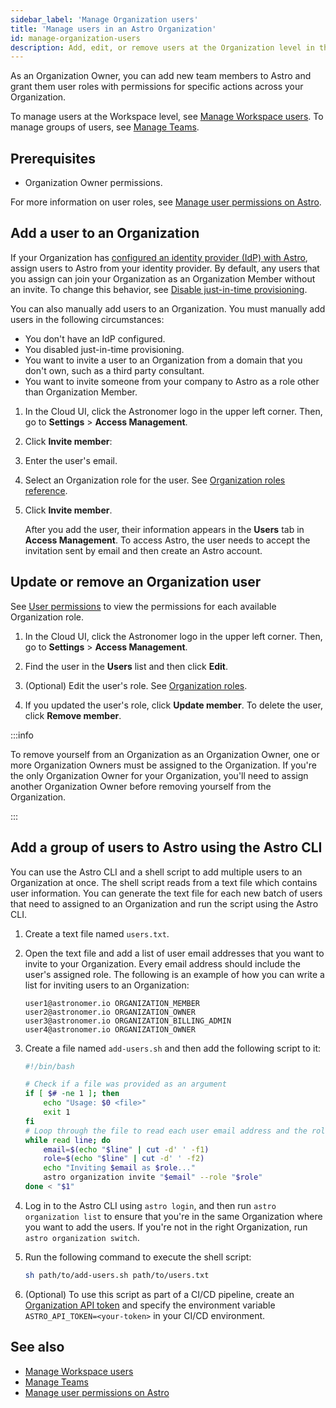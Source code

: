 ```yaml
---
sidebar_label: 'Manage Organization users'
title: 'Manage users in an Astro Organization'
id: manage-organization-users
description: Add, edit, or remove users at the Organization level in the Cloud UI.
---
```


As an Organization Owner, you can add new team members to Astro and grant them user roles with permissions for specific actions across your Organization.

To manage users at the Workspace level, see [Manage Workspace users](manage-workspace-users.md). To manage groups of users, see [Manage Teams](manage-teams.md).

## Prerequisites

- Organization Owner permissions.

For more information on user roles, see [Manage user permissions on Astro](user-permissions.md). 

## Add a user to an Organization

If your Organization has [configured an identity provider (IdP) with Astro](configure-idp#configure-your-sso-identity-provider), assign users to Astro from your identity provider. By default, any users that you assign can join your Organization as an Organization Member without an invite. To change this behavior, see [Disable just-in-time provisioning](configure-idp.md#disable-just-in-time-provisioning).

You can also manually add users to an Organization. You must manually add users in the following circumstances:

- You don't have an IdP configured.
- You disabled just-in-time provisioning.
- You want to invite a user to an Organization from a domain that you don't own, such as a third party consultant.
- You want to invite someone from your company to Astro as a role other than Organization Member.

1. In the Cloud UI, click the Astronomer logo in the upper left corner. Then, go to **Settings** > **Access Management**.
   
2. Click **Invite member**:

3. Enter the user's email.

4. Select an Organization role for the user. See [Organization roles reference](user-permissions.md#organization-roles).

5. Click **Invite member**.

    After you add the user, their information appears in the **Users** tab in **Access Management**. To access Astro, the user needs to accept the invitation sent by email and then create an Astro account.

## Update or remove an Organization user

See [User permissions](user-permissions.md) to view the permissions for each available Organization role.

1. In the Cloud UI, click the Astronomer logo in the upper left corner. Then, go to **Settings** > **Access Management**.

2. Find the user in the **Users** list and then click **Edit**.
   
3. (Optional) Edit the user's role. See [Organization roles](user-permissions.md). 
   
4. If you updated the user's role, click **Update member**. To delete the user, click **Remove member**.

:::info

To remove yourself from an Organization as an Organization Owner, one or more Organization Owners must be assigned to the Organization. If you're the only Organization Owner for your Organization, you'll need to assign another Organization Owner before removing yourself from the Organization.

:::

## Add a group of users to Astro using the Astro CLI

You can use the Astro CLI and a shell script to add multiple users to an Organization at once. The shell script reads from a text file which contains user information. You can generate the text file for each new batch of users that need to assigned to an Organization and run the script using the Astro CLI.

1. Create a text file named `users.txt`.
2. Open the text file and add a list of user email addresses that you want to invite to your Organization. Every email address should include the user's assigned role. The following is an example of how you can write a list for inviting users to an Organization:

    ```text
    user1@astronomer.io ORGANIZATION_MEMBER
    user2@astronomer.io ORGANIZATION_OWNER
    user3@astronomer.io ORGANIZATION_BILLING_ADMIN
    user4@astronomer.io ORGANIZATION_OWNER
    ```

3. Create a file named `add-users.sh` and then add the following script to it:

    ```bash
    #!/bin/bash

    # Check if a file was provided as an argument
    if [ $# -ne 1 ]; then
        echo "Usage: $0 <file>"
        exit 1
    fi
    # Loop through the file to read each user email address and the role, and use Astro CLI to invite them  
    while read line; do
        email=$(echo "$line" | cut -d' ' -f1)
        role=$(echo "$line" | cut -d' ' -f2)
        echo "Inviting $email as $role..."
        astro organization invite "$email" --role "$role"
    done < "$1"
    ```

4. Log in to the Astro CLI using `astro login`, and then run `astro organization list` to ensure that you're in the same Organization where you want to add the users. If you're not in the right Organization, run `astro organization switch`.
5. Run the following command to execute the shell script:

    ```bash
    sh path/to/add-users.sh path/to/users.txt
    ```

6. (Optional) To use this script as part of a CI/CD pipeline, create an [Organization API token](organization-api-tokens.md) and specify the environment variable `ASTRO_API_TOKEN=<your-token>` in your CI/CD environment.

## See also

- [Manage Workspace users](manage-workspace-users.md)
- [Manage Teams](manage-teams.md)
- [Manage user permissions on Astro](user-permissions.md)